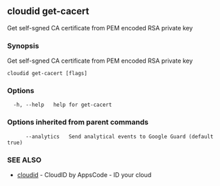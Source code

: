 ## cloudid get-cacert

Get self-sgned CA certificate from PEM encoded RSA private key

### Synopsis


Get self-sgned CA certificate from PEM encoded RSA private key

```
cloudid get-cacert [flags]
```

### Options

```
  -h, --help   help for get-cacert
```

### Options inherited from parent commands

```
      --analytics   Send analytical events to Google Guard (default true)
```

### SEE ALSO
* [cloudid](cloudid.md)	 - CloudID by AppsCode - ID your cloud

